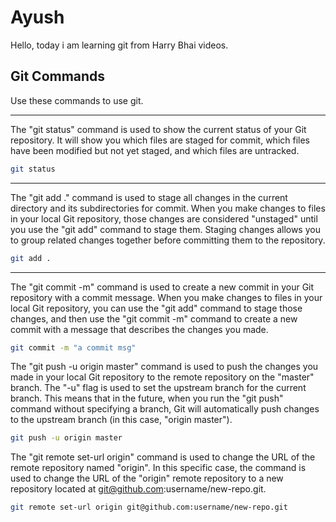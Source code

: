# Ayush
Hello, today i am learning git from Harry Bhai videos.

## Git Commands

Use these commands to use git.

---

The "git status" command is used to show the current status of your Git repository. It will show you which files are staged for commit, which files have been modified but not yet staged, and which files are untracked.

```bash
git status
```

---

The "git add ." command is used to stage all changes in the current directory and its subdirectories for commit. When you make changes to files in your local Git repository, those changes are considered "unstaged" until you use the "git add" command to stage them. Staging changes allows you to group related changes together before committing them to the repository.

```bash
git add .
```

---

The "git commit -m" command is used to create a new commit in your Git repository with a commit message. When you make changes to files in your local Git repository, you can use the "git add" command to stage those changes, and then use the "git commit -m" command to create a new commit with a message that describes the changes you made.

```bash
git commit -m "a commit msg"
```

The "git push -u origin master" command is used to push the changes you made in your local Git repository to the remote repository on the "master" branch. The "-u" flag is used to set the upstream branch for the current branch. This means that in the future, when you run the "git push" command without specifying a branch, Git will automatically push changes to the upstream branch (in this case, "origin master").

```bash
git push -u origin master
```

The "git remote set-url origin" command is used to change the URL of the remote repository named "origin". In this specific case, the command is used to change the URL of the "origin" remote repository to a new repository located at git@github.com:username/new-repo.git.

```bash
git remote set-url origin git@github.com:username/new-repo.git
```

